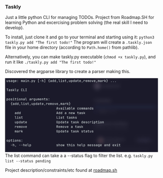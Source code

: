 ### Taskly
Just a little python CLI for managing TODOs.  Project from Roadmap.SH for learning Python and excercising problem solving (the real skill I need to develop).

To install, just clone it and go to your terminal and starting using it: `python3 taskly.py add "The first todo!"`  The program will create a `.taskly.json` file in your home directory (according to `Path.home()` from pathlib).

Alternatively, you can make taskly.py executable (`chmod +x taskly.py`), and run it like `./taskly.py add "The first todo!"`

Discovered the argparse library to create a parser making this.

![Screenshot](screenshot.jpg "Taskly CLI")
The list command can take a a --status flag to filter the list. e.g. `taskly.py list --status pending`

Project description/constraints/etc found at [roadmap.sh](https://roadmap.sh/projects/task-tracker)
